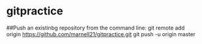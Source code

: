 # gitpractice
##Push an existinbg repository from the command line:
  git remote add origin https://github.com/marnell21/gitpractice.git
  git push -u origin master

